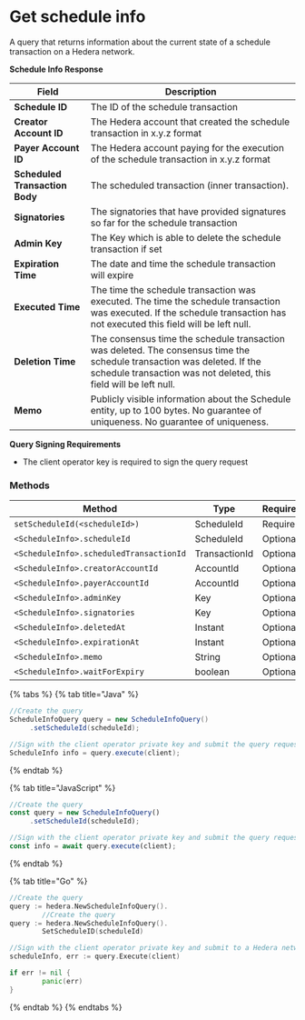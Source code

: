 # Get schedule info

A query that returns information about the current state of a schedule transaction on a Hedera network.

**Schedule Info Response**

| Field                          | Description                                                                                                                                                                                  |
| ------------------------------ | -------------------------------------------------------------------------------------------------------------------------------------------------------------------------------------------- |
| **Schedule ID**                | The ID of the schedule transaction                                                                                                                                                           |
| **Creator Account ID**         | The Hedera account that created the schedule transaction in x.y.z format                                                                                                                     |
| **Payer Account ID**           | The Hedera account paying for the execution of the schedule transaction in x.y.z format                                                                                                      |
| **Scheduled Transaction Body** | The scheduled transaction (inner transaction).                                                                                                                                               |
| **Signatories**                | The signatories that have provided signatures so far for the schedule transaction                                                                                                            |
| **Admin Key**                  | The Key which is able to delete the schedule transaction if set                                                                                                                              |
| **Expiration Time**            | The date and time the schedule transaction will expire                                                                                                                                       |
| **Executed Time**              | The time the schedule transaction was executed. The time the schedule transaction was executed. If the schedule transaction has not executed this field will be left null.                   |
| **Deletion Time**              | The consensus time the schedule transaction was deleted. The consensus time the schedule transaction was deleted. If the schedule transaction was not deleted, this field will be left null. |
| **Memo**                       | Publicly visible information about the Schedule entity, up to 100 bytes. No guarantee of uniqueness. No guarantee of uniqueness.                                                             |

**Query Signing Requirements**

* The client operator key is required to sign the query request

### Methods

| Method                                        | Type          | Requirement |
| --------------------------------------------- | ------------- | ----------- |
| `setScheduleId(<scheduleId>)`           | ScheduleId    | Required    |
| `<ScheduleInfo>.scheduleId`             | ScheduleId    | Optional    |
| `<ScheduleInfo>.scheduledTransactionId` | TransactionId | Optional    |
| `<ScheduleInfo>.creatorAccountId`       | AccountId     | Optional    |
| `<ScheduleInfo>.payerAccountId`         | AccountId     | Optional    |
| `<ScheduleInfo>.adminKey`               | Key           | Optional    |
| `<ScheduleInfo>.signatories`            | Key           | Optional    |
| `<ScheduleInfo>.deletedAt`              | Instant       | Optional    |
| `<ScheduleInfo>.expirationAt`           | Instant       | Optional    |
| `<ScheduleInfo>.memo`                   | String        | Optional    |
| `<ScheduleInfo>.waitForExpiry`          | boolean       | Optional    |

{% tabs %}
{% tab title="Java" %}
```java
//Create the query
ScheduleInfoQuery query = new ScheduleInfoQuery()
     .setScheduleId(scheduleId);

//Sign with the client operator private key and submit the query request to a node in a Hedera network
ScheduleInfo info = query.execute(client);
```
{% endtab %}

{% tab title="JavaScript" %}
```javascript
//Create the query
const query = new ScheduleInfoQuery()
     .setScheduleId(scheduleId);

//Sign with the client operator private key and submit the query request to a node in a Hedera network
const info = await query.execute(client);
```
{% endtab %}

{% tab title="Go" %}
```go
//Create the query
query := hedera.NewScheduleInfoQuery().
        //Create the query
query := hedera.NewScheduleInfoQuery().
        SetScheduleID(scheduleId)

//Sign with the client operator private key and submit to a Hedera network
scheduleInfo, err := query.Execute(client)

if err != nil {
        panic(err)
}
```
{% endtab %}
{% endtabs %}
